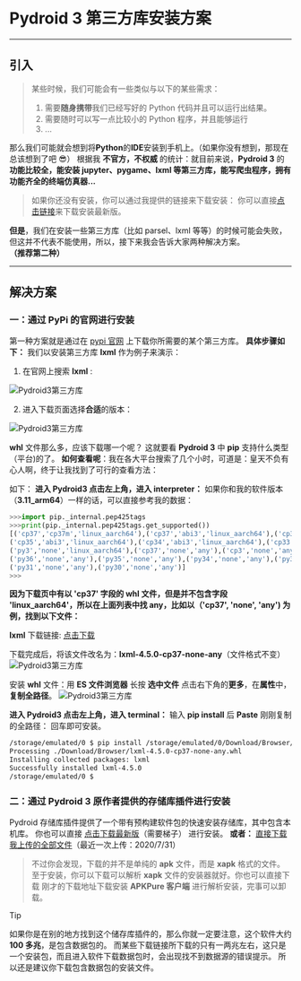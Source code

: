 # Pydroid 3 第三方库安装方案

---

## 引入

> 某些时候，我们可能会有一些类似与以下的某些需求：
>
> 1.  需要**随身携带**我们已经写好的 Python 代码并且可以运行出结果。
> 2.  需要随时可以写一点比较小的 Python 程序，并且能够运行
> 3.  ...

那么我们可能就会想到将**Python**的**IDE**安装到手机上。（如果你没有想到，那现在总该想到了吧 😎）
根据我 **不官方，不权威** 的统计：就目前来说，**Pydroid 3** 的**功能比较全，能安装 jupyter、pygame、lxml 等第三方库，能写爬虫程序，拥有功能齐全的终端仿真器...**

> 如果你还没有安装，你可以通过我提供的链接来下载安装：
> 你可以直接[点击链接](https://m.apkpure.com/cn/search?q=pydroid+3&t=app)来下载安装最新版。

**但是**，我们在安装一些第三方库（比如 parsel、lxml 等等）的时候可能会失败，但这并不代表不能使用，所以，接下来我会告诉大家两种解决方案。**（推荐第二种）**

---

## 解决方案

### 一：通过 PyPi 的官网进行安装

第一种方案就是通过在 [pypi 官网](https://pypi.org/) 上下载你所需要的某个第三方库。
**具体步骤如下：**
我们以安装第三方库 **lxml** 作为例子来演示：

1. 在官网上搜索 **lxml** :

![Pydroid3第三方库](\img\Pydroid3第三方库.png ":size=50%")

2. 进入下载页面选择**合适**的版本：

![Pydroid3第三方库](\img\Pydroid3第三方库1.png)

**whl** 文件那么多，应该下载哪一个呢？
这就要看 **Pydroid 3** 中 **pip** 支持什么类型（平台)的了。
**如何查看呢**：我在各大平台搜索了几个小时，可道是：皇天不负有心人啊，终于让我找到了可行的查看方法：

如下：
**进入 Pydroid3 点击左上角，进入 interpreter：**
如果你和我的软件版本（**3.11_arm64**）一样的话，可以直接参考我的数据：

```python
>>>import pip._internal.pep425tags
>>>print(pip._internal.pep425tags.get_supported())
[('cp37','cp37m','linux_aarch64'),('cp37','abi3','linux_aarch64'),('cp37','none','linux_aarch64'),('cp36','abi3','linux_aarch64'),
('cp35','abi3','linux_aarch64'),('cp34','abi3','linux_aarch64'),('cp33','abi3','linux_aarch64'),('cp32','abi3','linux_aarch64'),
('py3','none','linux_aarch64'),('cp37','none','any'),('cp3','none','any'),('py37','none','any'),('py3','none','any'),
('py36','none','any'),('py35','none','any'),('py34','none','any'),('py33','none','any'),('py32','none','any'),
('py31','none','any'),('py30','none','any')]
>>>
```

**因为下载页中有以 'cp37' 字段的 whl 文件，但是并不包含字段 'linux_aarch64'，所以在上面列表中找 any，比如以（'cp37', 'none', 'any') 为例，找到以下文件：**

**lxml** 下载链接: [点击下载](https://files.pythonhosted.org/packages/85/9e/93e2c3af278c7c8b6826666bbcb145af2829bd761c3b329e51cd6343836c/lxml-4.5.0-cp37-cp37m-manylinux1_x86_64.whl)

下载完成后，将该文件改名为：**lxml-4.5.0-cp37-none-any**（文件格式不变）
![Pydroid3第三方库](\img\Pydroid3第三方库2.png ":size=50%")

安装 **whl** 文件：用 **ES 文件浏览器** 长按 **选中文件** 点击右下角的**更多**，在**属性**中，**复制全路径**。
![Pydroid3第三方库](\img\Pydroid3第三方库3.png ":size=50%")

**进入 Pydroid3 点击左上角，进入 terminal：** 输入 **pip install** 后 **Paste** 刚刚复制的全路径： 回车即可安装。

```bash
/storage/emulated/0 $ pip install /storage/emulated/0/Download/Browser/lxml-4.5.0-cp37-none-any.whl
Processing ./Download/Browser/lxml-4.5.0-cp37-none-any.whl
Installing collected packages: lxml
Successfully installed lxml-4.5.0
/storage/emulated/0 $
```

### 二：通过 Pydroid 3 原作者提供的存储库插件进行安装

Pydroid 存储库插件提供了一个带有预构建软件包的快速安装存储库，其中包含本机库。
你也可以直接 [点击下载最新版](https://m.apkpure.com/cn/pydroid-repository-plugin/ru.iiec.pydroid3.quickinstallrepo)（需要梯子） 进行安装。
**或者：** [直接下载我上传的全部文件](https://download.csdn.net/download/qq_44700693/12675324)（最近一次上传：2020/7/31）

> 不过你会发现，下载的并不是单纯的 **apk** 文件，而是 **xapk** 格式的文件。至于安装，你可以下载可以解析 **xapk** 文件的安装器就好。你也可以直接下载 刚才的下载地址下载安装 **APKPure 客户端** 进行解析安装，完事可以卸载。

> [!TIP]
> 如果你是在别的地方找到这个储存库插件的，那么你就一定要注意，这个软件大约 **100 多兆**，是包含数据包的。
> 而某些下载链接所下载的只有一两兆左右，这只是一个安装包，而且进入软件下载数据包时，会出现找不到数据源的错误提示。
> 所以还是建议你下载包含数据包的安装文件。
